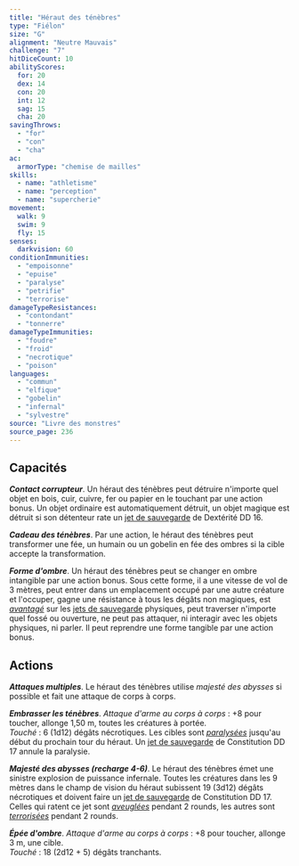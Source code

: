 ```yaml
---
title: "Héraut des ténèbres"
type: "Fiélon"
size: "G"
alignment: "Neutre Mauvais"
challenge: "7"
hitDiceCount: 10
abilityScores:
  for: 20
  dex: 14
  con: 20
  int: 12
  sag: 15
  cha: 20
savingThrows: 
  - "for"
  - "con"
  - "cha"
ac: 
  armorType: "chemise de mailles"
skills: 
  - name: "athletisme"
  - name: "perception"
  - name: "supercherie"
movement: 
  walk: 9
  swim: 9
  fly: 15
senses: 
  darkvision: 60
conditionImmunities: 
  - "empoisonne"
  - "epuise"
  - "paralyse"
  - "petrifie"
  - "terrorise"
damageTypeResistances: 
  - "contondant"
  - "tonnerre"
damageTypeImmunities: 
  - "foudre"
  - "froid"
  - "necrotique"
  - "poison"
languages: 
  - "commun"
  - "elfique"
  - "gobelin"
  - "infernal"
  - "sylvestre"
source: "Livre des monstres"
source_page: 236
---
```

## Capacités
_**Contact corrupteur**_. Un héraut des ténèbres peut détruire n'importe quel objet en bois, cuir, cuivre, fer ou papier en le touchant par une action bonus. Un objet ordinaire est automatiquement détruit, un objet magique est détruit si son détenteur rate un [jet de sauvegarde](/utiliser-les-caracteristiques/#jets-de-sauvegarde) de Dextérité DD 16.

_**Cadeau des ténèbres**_. Par une action, le héraut des ténèbres peut transformer une fée, un humain ou un gobelin en fée des ombres si la cible accepte la transformation.

_**Forme d'ombre**_. Un héraut des ténèbres peut se changer en ombre intangible par une action bonus. Sous cette forme, il a une vitesse de vol de 3 mètres, peut entrer dans un emplacement occupé par une autre créature et l'occuper, gagne une résistance à tous les dégâts non magiques, est [_avantagé_](/utiliser-les-caracteristiques/#avantage-et-desavantage) sur les [jets de sauvegarde](/utiliser-les-caracteristiques/#jets-de-sauvegarde) physiques, peut traverser n'importe quel fossé ou ouverture, ne peut pas attaquer, ni interagir avec les objets physiques, ni parler. Il peut reprendre une forme tangible par une action bonus.

## Actions
_**Attaques multiples**_. Le héraut des ténèbres utilise _majesté des abysses_ si possible et fait une attaque de corps à corps.

_**Embrasser les ténèbres**_. _Attaque d'arme au corps à corps_ : +8 pour toucher, allonge 1,50 m, toutes les créatures à portée.  
_Touché_ : 6 (1d12) dégâts nécrotiques. Les cibles sont [_paralysées_](/gerer-la-sante-du-personnage/#paralyse) jusqu'au début du prochain tour du héraut. Un [jet de sauvegarde](/utiliser-les-caracteristiques/#jets-de-sauvegarde) de Constitution DD 17 annule la paralysie.

_**Majesté des abysses (recharge 4-6)**_. Le héraut des ténèbres émet une sinistre explosion de puissance infernale. Toutes les créatures dans les 9 mètres dans le champ de vision du héraut subissent 19 (3d12) dégâts nécrotiques et doivent faire un [jet de sauvegarde](/utiliser-les-caracteristiques/#jets-de-sauvegarde) de Constitution DD 17. Celles qui ratent ce jet sont [_aveuglées_](/gerer-la-sante-du-personnage/#aveugle) pendant 2 rounds, les autres sont [_terrorisées_](/gerer-la-sante-du-personnage/#terrorise) pendant 2 rounds.

_**Épée d'ombre**_. _Attaque d'arme au corps à corps_ : +8 pour toucher, allonge 3 m, une cible.  
_Touché_ : 18 (2d12 + 5) dégâts tranchants.
